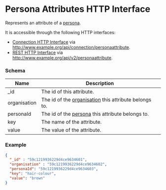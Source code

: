 ---
---

# Persona Attributes HTTP Interface

Represents an attribute of a [persona](../http-persona).

It is accessible through the following HTTP interfaces:

- [Connection HTTP Interface](../http-connection) via http://www.example.org/api/connection/personaattribute.
- [REST HTTP Interface](../http-rest) via http://www.example.org/api/v2/personaattribute.

### Schema

Name | Description
--- | ---
_id | The id of this attribute.
organisation | The id of the [organisation](../http-organisations) this attribute belongs to.
personaId | The id of the [persona](../http-persona) this attribute belongs to.
key | The name of the attribute.
value | The value of the attribute.

### Example

```json
{
  "_id" : "59c1219936229d4ce9634601",
  "organisation" : "59c1219936229d4ce9634602",
  "personaId": "59c1219936229d4ce9634603",
  "key": "hair-colour",
  "value": "brown"
}
```
